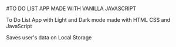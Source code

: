 #TO DO LIST APP MADE WITH VANILLA JAVASCRIPT

To Do List App with Light and Dark mode made with HTML CSS and JavaScript

Saves user's data on Local Storage

